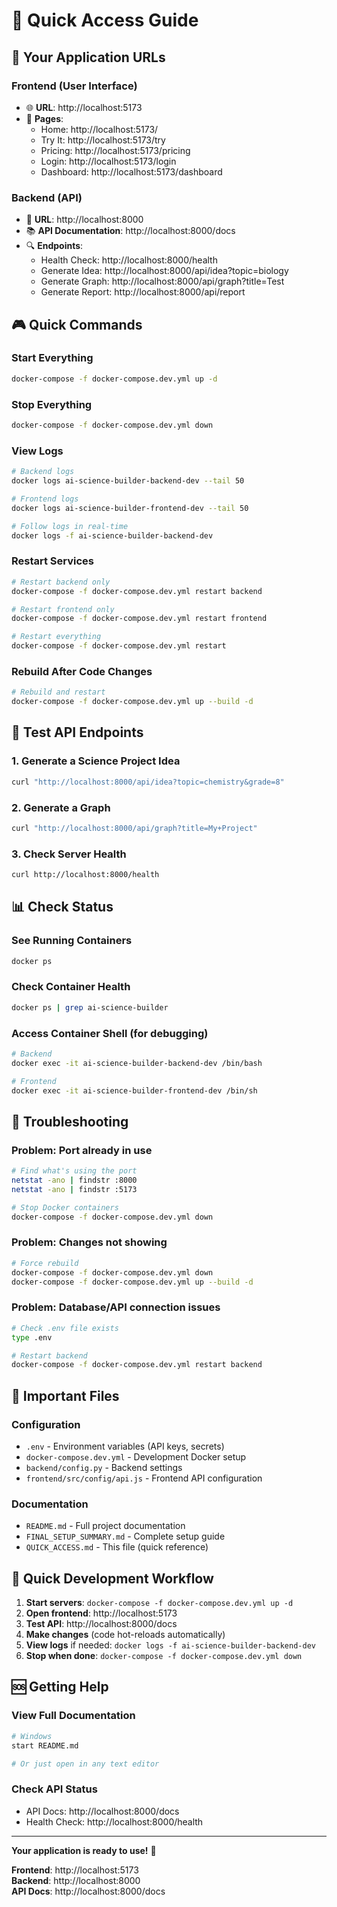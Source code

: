 # 🚀 Quick Access Guide

## 📍 **Your Application URLs**

### **Frontend (User Interface)**
- 🌐 **URL**: http://localhost:5173
- 📄 **Pages**:
  - Home: http://localhost:5173/
  - Try It: http://localhost:5173/try
  - Pricing: http://localhost:5173/pricing
  - Login: http://localhost:5173/login
  - Dashboard: http://localhost:5173/dashboard

### **Backend (API)**
- 🔧 **URL**: http://localhost:8000
- 📚 **API Documentation**: http://localhost:8000/docs
- 🔍 **Endpoints**:
  - Health Check: http://localhost:8000/health
  - Generate Idea: http://localhost:8000/api/idea?topic=biology
  - Generate Graph: http://localhost:8000/api/graph?title=Test
  - Generate Report: http://localhost:8000/api/report

## 🎮 **Quick Commands**

### **Start Everything**
```bash
docker-compose -f docker-compose.dev.yml up -d
```

### **Stop Everything**
```bash
docker-compose -f docker-compose.dev.yml down
```

### **View Logs**
```bash
# Backend logs
docker logs ai-science-builder-backend-dev --tail 50

# Frontend logs
docker logs ai-science-builder-frontend-dev --tail 50

# Follow logs in real-time
docker logs -f ai-science-builder-backend-dev
```

### **Restart Services**
```bash
# Restart backend only
docker-compose -f docker-compose.dev.yml restart backend

# Restart frontend only
docker-compose -f docker-compose.dev.yml restart frontend

# Restart everything
docker-compose -f docker-compose.dev.yml restart
```

### **Rebuild After Code Changes**
```bash
# Rebuild and restart
docker-compose -f docker-compose.dev.yml up --build -d
```

## 🧪 **Test API Endpoints**

### **1. Generate a Science Project Idea**
```bash
curl "http://localhost:8000/api/idea?topic=chemistry&grade=8"
```

### **2. Generate a Graph**
```bash
curl "http://localhost:8000/api/graph?title=My+Project"
```

### **3. Check Server Health**
```bash
curl http://localhost:8000/health
```

## 📊 **Check Status**

### **See Running Containers**
```bash
docker ps
```

### **Check Container Health**
```bash
docker ps | grep ai-science-builder
```

### **Access Container Shell (for debugging)**
```bash
# Backend
docker exec -it ai-science-builder-backend-dev /bin/bash

# Frontend
docker exec -it ai-science-builder-frontend-dev /bin/sh
```

## 🔧 **Troubleshooting**

### **Problem: Port already in use**
```bash
# Find what's using the port
netstat -ano | findstr :8000
netstat -ano | findstr :5173

# Stop Docker containers
docker-compose -f docker-compose.dev.yml down
```

### **Problem: Changes not showing**
```bash
# Force rebuild
docker-compose -f docker-compose.dev.yml down
docker-compose -f docker-compose.dev.yml up --build -d
```

### **Problem: Database/API connection issues**
```bash
# Check .env file exists
type .env

# Restart backend
docker-compose -f docker-compose.dev.yml restart backend
```

## 📁 **Important Files**

### **Configuration**
- `.env` - Environment variables (API keys, secrets)
- `docker-compose.dev.yml` - Development Docker setup
- `backend/config.py` - Backend settings
- `frontend/src/config/api.js` - Frontend API configuration

### **Documentation**
- `README.md` - Full project documentation
- `FINAL_SETUP_SUMMARY.md` - Complete setup guide
- `QUICK_ACCESS.md` - This file (quick reference)

## 🎯 **Quick Development Workflow**

1. **Start servers**: `docker-compose -f docker-compose.dev.yml up -d`
2. **Open frontend**: http://localhost:5173
3. **Test API**: http://localhost:8000/docs
4. **Make changes** (code hot-reloads automatically)
5. **View logs** if needed: `docker logs -f ai-science-builder-backend-dev`
6. **Stop when done**: `docker-compose -f docker-compose.dev.yml down`

## 🆘 **Getting Help**

### **View Full Documentation**
```bash
# Windows
start README.md

# Or just open in any text editor
```

### **Check API Status**
- API Docs: http://localhost:8000/docs
- Health Check: http://localhost:8000/health

---

**Your application is ready to use!** 🎉

**Frontend**: http://localhost:5173  
**Backend**: http://localhost:8000  
**API Docs**: http://localhost:8000/docs

